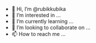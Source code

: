 - 👋 Hi, I’m @rubikkubika
- 👀 I’m interested in ...
- 🌱 I’m currently learning ...
- 💞️ I’m looking to collaborate on ...
- 📫 How to reach me ...

<!---
rubikkubika/rubikkubika is a ✨ special ✨ repository because its `README.md` (this file) appears on your GitHub profile.
You can click the Preview link to take a look at your changes.
--->
